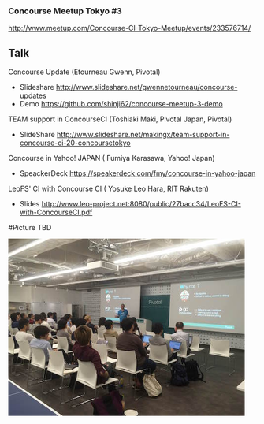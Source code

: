 ### Concourse Meetup Tokyo #3

http://www.meetup.com/Concourse-CI-Tokyo-Meetup/events/233576714/


## Talk
Concourse Update (Etourneau Gwenn, Pivotal)  
 * Slideshare http://www.slideshare.net/gwennetourneau/concourse-updates
 * Demo https://github.com/shinji62/concourse-meetup-3-demo

TEAM support in ConcourseCI (Toshiaki Maki, Pivotal Japan, Pivotal)  
 * SlideShare   http://www.slideshare.net/makingx/team-support-in-concourse-ci-20-concoursetokyo

Concourse in Yahoo! JAPAN ( Fumiya Karasawa, Yahoo! Japan)
 * SpeackerDeck https://speakerdeck.com/fmy/concourse-in-yahoo-japan

LeoFS' CI with Concourse CI ( Yosuke Leo Hara, RIT Rakuten)
 * Slides http://www.leo-project.net:8080/public/27bacc34/LeoFS-CI-with-ConcourseCI.pdf



#Picture
 TBD

!["Image"](images/IMG_1.jpg)



